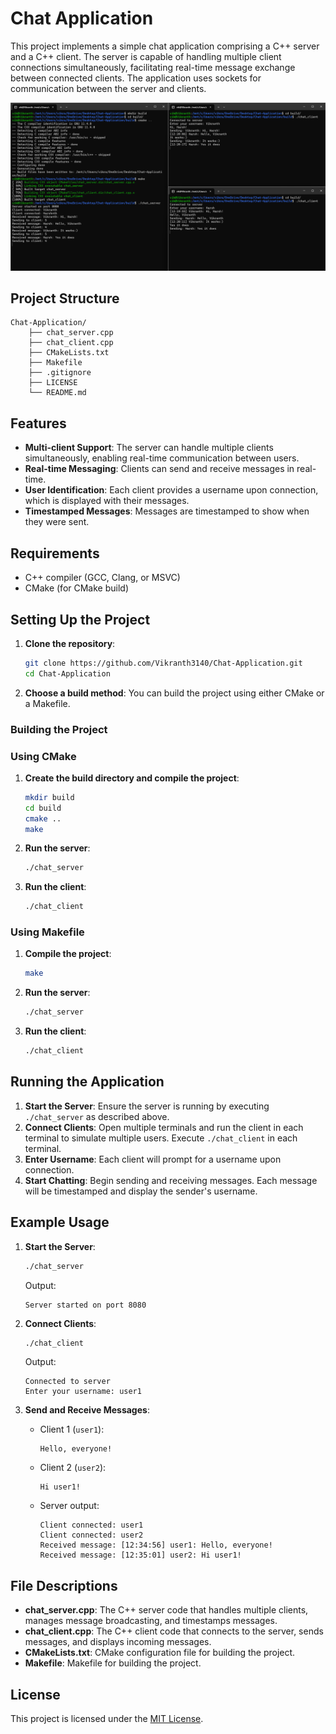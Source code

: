 # Chat Application

This project implements a simple chat application comprising a C++ server and a C++ client. The server is capable of handling multiple client connections simultaneously, facilitating real-time message exchange between connected clients. The application uses sockets for communication between the server and clients.

![Image](assets/image.png)

## Project Structure

```
Chat-Application/
    ├── chat_server.cpp
    ├── chat_client.cpp
    ├── CMakeLists.txt
    ├── Makefile
    ├── .gitignore
    ├── LICENSE
    └── README.md
```

## Features

- **Multi-client Support**: The server can handle multiple clients simultaneously, enabling real-time communication between users.
- **Real-time Messaging**: Clients can send and receive messages in real-time.
- **User Identification**: Each client provides a username upon connection, which is displayed with their messages.
- **Timestamped Messages**: Messages are timestamped to show when they were sent.

## Requirements

- C++ compiler (GCC, Clang, or MSVC)
- CMake (for CMake build)

## Setting Up the Project

1. **Clone the repository**:

    ```bash
    git clone https://github.com/Vikranth3140/Chat-Application.git
    cd Chat-Application
    ```

2. **Choose a build method**: You can build the project using either CMake or a Makefile.

### Building the Project

### Using CMake

1. **Create the build directory and compile the project**:

    ```bash
    mkdir build
    cd build
    cmake ..
    make
    ```

2. **Run the server**:

    ```bash
    ./chat_server
    ```

3. **Run the client**:

    ```bash
    ./chat_client
    ```

### Using Makefile

1. **Compile the project**:

    ```bash
    make
    ```

2. **Run the server**:

    ```bash
    ./chat_server
    ```

3. **Run the client**:

    ```bash
    ./chat_client
    ```

## Running the Application

1. **Start the Server**: Ensure the server is running by executing `./chat_server` as described above.
2. **Connect Clients**: Open multiple terminals and run the client in each terminal to simulate multiple users. Execute `./chat_client` in each terminal.
3. **Enter Username**: Each client will prompt for a username upon connection.
4. **Start Chatting**: Begin sending and receiving messages. Each message will be timestamped and display the sender's username.

## Example Usage

1. **Start the Server**:
    ```bash
    ./chat_server
    ```
    Output:
    ```
    Server started on port 8080
    ```

2. **Connect Clients**:
    ```bash
    ./chat_client
    ```
    Output:
    ```
    Connected to server
    Enter your username: user1
    ```

3. **Send and Receive Messages**:
    - Client 1 (`user1`):
        ```plaintext
        Hello, everyone!
        ```
    - Client 2 (`user2`):
        ```plaintext
        Hi user1!
        ```
    - Server output:
        ```
        Client connected: user1
        Client connected: user2
        Received message: [12:34:56] user1: Hello, everyone!
        Received message: [12:35:01] user2: Hi user1!
        ```

## File Descriptions

- **chat_server.cpp**: The C++ server code that handles multiple clients, manages message broadcasting, and timestamps messages.
- **chat_client.cpp**: The C++ client code that connects to the server, sends messages, and displays incoming messages.
- **CMakeLists.txt**: CMake configuration file for building the project.
- **Makefile**: Makefile for building the project.

## License

This project is licensed under the [MIT License](LICENSE).